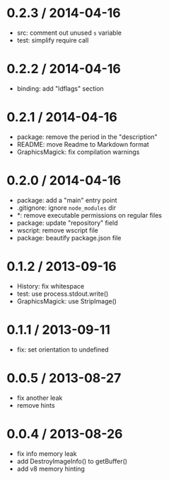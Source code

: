 
0.2.3 / 2014-04-16
==================

  * src: comment out unused `s` variable
  * test: simplify require call

0.2.2 / 2014-04-16
==================

  * binding: add "ldflags" section

0.2.1 / 2014-04-16
==================

  * package: remove the period in the "description"
  * README: move Readme to Markdown format
  * GraphicsMagick: fix compilation warnings

0.2.0 / 2014-04-16
==================

  * package: add a "main" entry point
  * .gitignore: ignore `node_modules` dir
  * *: remove executable permissions on regular files
  * package: update "repository" field
  * wscript: remove wscript file
  * package: beautify package.json file

0.1.2 / 2013-09-16
==================

  * History: fix whitespace
  * test: use process.stdout.write()
  * GraphicsMagick: use StripImage()

0.1.1 / 2013-09-11
==================

 * fix: set orientation to undefined

0.0.5 / 2013-08-27
==================

 * fix another leak
 * remove hints

0.0.4 / 2013-08-26
==================

 * fix info memory leak
 * add DestroyImageInfo() to getBuffer()
 * add v8 memory hinting

